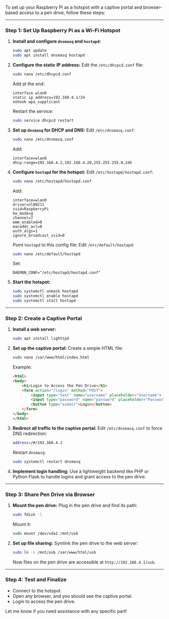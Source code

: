 To set up your Raspberry Pi as a hotspot with a captive portal and browser-based access to a pen drive, follow these steps:

---

### **Step 1: Set Up Raspberry Pi as a Wi-Fi Hotspot**
1. **Install and configure `dnsmasq` and `hostapd`:**
   ```bash
   sudo apt update
   sudo apt install dnsmasq hostapd
   ```
2. **Configure the static IP address:**
   Edit the `/etc/dhcpcd.conf` file:
   ```bash
   sudo nano /etc/dhcpcd.conf
   ```
   Add at the end:
   ```
   interface wlan0
   static ip_address=192.168.4.1/24
   nohook wpa_supplicant
   ```
   Restart the service:
   ```bash
   sudo service dhcpcd restart
   ```

3. **Set up `dnsmasq` for DHCP and DNS:**
   Edit `/etc/dnsmasq.conf`:
   ```bash
   sudo nano /etc/dnsmasq.conf
   ```
   Add:
   ```
   interface=wlan0
   dhcp-range=192.168.4.2,192.168.4.20,255.255.255.0,24h
   ```

4. **Configure `hostapd` for the hotspot:**
   Edit `/etc/hostapd/hostapd.conf`:
   ```bash
   sudo nano /etc/hostapd/hostapd.conf
   ```
   Add:
   ```
   interface=wlan0
   driver=nl80211
   ssid=RaspberryPi
   hw_mode=g
   channel=7
   wmm_enabled=0
   macaddr_acl=0
   auth_algs=1
   ignore_broadcast_ssid=0
   ```
   Point `hostapd` to this config file:
   Edit `/etc/default/hostapd`:
   ```bash
   sudo nano /etc/default/hostapd
   ```
   Set:
   ```
   DAEMON_CONF="/etc/hostapd/hostapd.conf"
   ```

5. **Start the hotspot:**
   ```bash
   sudo systemctl unmask hostapd
   sudo systemctl enable hostapd
   sudo systemctl start hostapd
   ```

---

### **Step 2: Create a Captive Portal**
1. **Install a web server:**
   ```bash
   sudo apt install lighttpd
   ```

2. **Set up the captive portal:**
   Create a simple HTML file:
   ```bash
   sudo nano /var/www/html/index.html
   ```
   Example:
   ```html
   <html>
   <body>
       <h1>Login to Access the Pen Drive</h1>
       <form action="/login" method="POST">
           <input type="text" name="username" placeholder="Username">
           <input type="password" name="password" placeholder="Password">
           <button type="submit">Login</button>
       </form>
   </body>
   </html>
   ```

3. **Redirect all traffic to the captive portal:**
   Edit `/etc/dnsmasq.conf` to force DNS redirection:
   ```bash
   address=/#/192.168.4.1
   ```

   Restart `dnsmasq`:
   ```bash
   sudo systemctl restart dnsmasq
   ```

4. **Implement login handling:**
   Use a lightweight backend like PHP or Python Flask to handle logins and grant access to the pen drive.

---

### **Step 3: Share Pen Drive via Browser**
1. **Mount the pen drive:**
   Plug in the pen drive and find its path:
   ```bash
   sudo fdisk -l
   ```
   Mount it:
   ```bash
   sudo mount /dev/sda1 /mnt/usb
   ```

2. **Set up file sharing:**
   Symlink the pen drive to the web server:
   ```bash
   sudo ln -s /mnt/usb /var/www/html/usb
   ```
   Now files on the pen drive are accessible at `http://192.168.4.1/usb`.

---

### **Step 4: Test and Finalize**
- Connect to the hotspot.
- Open any browser, and you should see the captive portal.
- Login to access the pen drive.

Let me know if you need assistance with any specific part!
